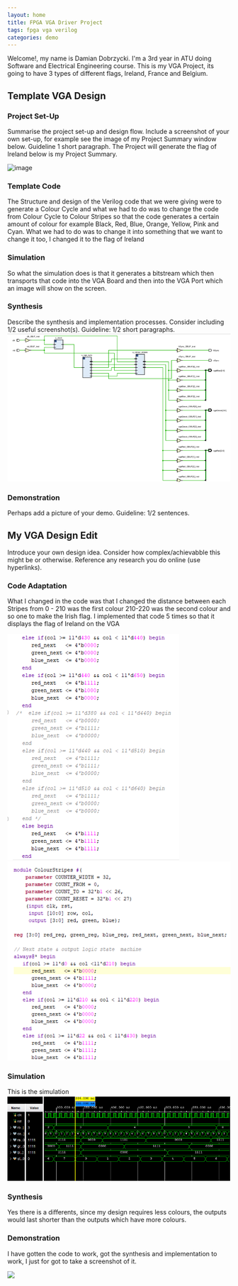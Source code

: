 ```yaml
---
layout: home
title: FPGA VGA Driver Project
tags: fpga vga verilog
categories: demo
---
```

 
Welcome!, my name is Damian Dobrzycki. I'm a 3rd year in ATU doing Software and Electrical Engineering course. This is my VGA Project, its going to have 3 types of different flags, Ireland, France and Belgium.

## **Template VGA Design**

### **Project Set-Up**
Summarise the project set-up and design flow. Include a screenshot of your own set-up, for example see the image of my Project Summary window below. Guideline 1 short paragraph.
The Project will generate the flag of Ireland below is my Project Summary.

![image](https://github.com/user-attachments/assets/82107fde-8955-4431-b028-7da50b1b285a)


### **Template Code**
The Structure and design of the Verilog code that we were giving were to generate a Colour Cycle and what we had to do was to change the code from Colour Cycle to Colour Stripes so that the code generates a certain amount of colour for example Black, Red, Blue, Orange, Yellow, Pink and Cyan. What we had to do was to change it into something that we want to change it too, I changed it to the flag of Ireland

### **Simulation**
So what the simulation does is that it generates a bitstream which then transports that code into the VGA Board and then into the VGA Port which an image will show on the screen.

### **Synthesis**
Describe the synthesis and implementation processes. Consider including 1/2 useful screenshot(s). Guideline: 1/2 short paragraphs.
![image](https://github.com/DamianDobrzycki1/VGA-Project/blob/main/docs/assets/images/Synthesis.png)
### **Demonstration**
Perhaps add a picture of your demo. Guideline: 1/2 sentences.

## **My VGA Design Edit**
Introduce your own design idea. Consider how complex/achievabble this might be or otherwise. Reference any research you do online (use hyperlinks).

### **Code Adaptation**

What I changed in the code was that I changed the distance between each Stripes from 0 - 210 was the first colour 210-220 was the second colour and so one to make the Irish flag.
I implemented that code 5 times so that it displays the flag of Ireland on the VGA

![image](https://github.com/DamianDobrzycki1/VGA-Project/blob/main/docs/assets/images/Screenshot%202024-12-02%20155133.png) ![image](https://github.com/DamianDobrzycki1/VGA-Project/blob/main/docs/assets/images/Screenshot%202024-12-02%20155100.png)

### **Simulation**
This is the simulation 
![image](https://github.com/DamianDobrzycki1/VGA-Project/blob/main/docs/assets/images/Screenshot%202024-12-09%20151920.png)


### **Synthesis**
Yes there is a differents, since my design requires less colours, the outputs would last shorter than the outputs which have more colours.

### **Demonstration**
I have gotten the code to work, got the synthesis and implementation to work, I just for got to take a screenshot of it.



<img src="https://raw.githubusercontent.com/melgineer/fpga-vga-verilog/main/docs/assets/images/VGAPrjSrcs.png">
